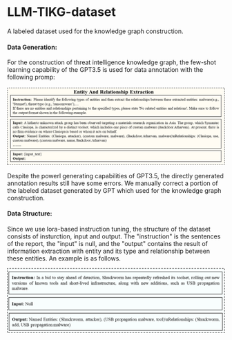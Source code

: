 # LLM-TIKG-dataset

A labeled dataset used for the knowledge graph construction. 

#### Data Generation:

For the construction of  threat intelligence  knowledge graph,  the few-shot learning capability of the GPT3.5 is used for data annotation with the following promp:

![prompt](fig/prompt.png)

Despite the powerl generating capabilities of GPT3.5, the directly generated annotation results still have some errors. We manually correct a portion of the labeled dataset generated by GPT which used for the knowledge graph construction. 

#### Data Structure:

Since we use lora-based instruction tuning, the structure of the dataset consists of insturction, input and output. The "instruction" is the sentences of the report, the "input" is null, and the "output" contains the result of information extraction with entity and its type and relationship between these entities. An example is as follows.

![dataStructure](fig/dataStructure.png)
